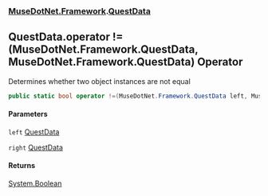 ### [MuseDotNet.Framework](./MuseDotNet-Framework.md 'MuseDotNet.Framework').[QuestData](./QuestData.md 'MuseDotNet.Framework.QuestData')
## QuestData.operator !=(MuseDotNet.Framework.QuestData, MuseDotNet.Framework.QuestData) Operator
Determines whether two object instances are not equal  
```csharp
public static bool operator !=(MuseDotNet.Framework.QuestData left, MuseDotNet.Framework.QuestData right);
```
#### Parameters
<a name='MuseDotNet-Framework-QuestData-op_Inequality(MuseDotNet-Framework-QuestData_MuseDotNet-Framework-QuestData)-left'></a>
`left` [QuestData](./QuestData.md 'MuseDotNet.Framework.QuestData')  
  
<a name='MuseDotNet-Framework-QuestData-op_Inequality(MuseDotNet-Framework-QuestData_MuseDotNet-Framework-QuestData)-right'></a>
`right` [QuestData](./QuestData.md 'MuseDotNet.Framework.QuestData')  
  
#### Returns
[System.Boolean](https://docs.microsoft.com/en-us/dotnet/api/System.Boolean 'System.Boolean')  
